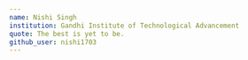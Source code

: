 ```yaml
---
name: Nishi Singh
institution: Gandhi Institute of Technological Advancement
quote: The best is yet to be.
github_user: nishi1703
---
```


